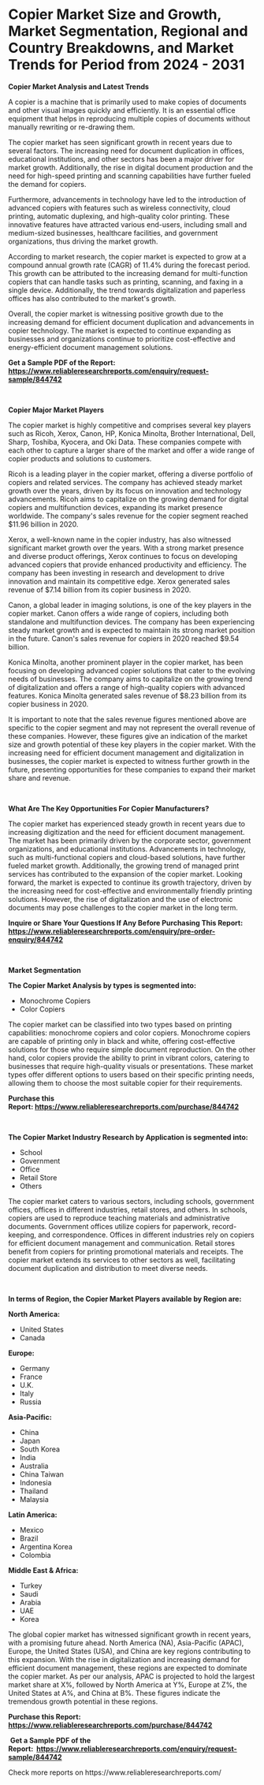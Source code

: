 <p><h1>Copier Market Size and Growth, Market Segmentation, Regional and Country Breakdowns, and Market Trends for Period from 2024 -  2031</h1></p><p><strong>Copier Market Analysis and Latest Trends</strong></p>
<p><p>A copier is a machine that is primarily used to make copies of documents and other visual images quickly and efficiently. It is an essential office equipment that helps in reproducing multiple copies of documents without manually rewriting or re-drawing them.</p><p>The copier market has seen significant growth in recent years due to several factors. The increasing need for document duplication in offices, educational institutions, and other sectors has been a major driver for market growth. Additionally, the rise in digital document production and the need for high-speed printing and scanning capabilities have further fueled the demand for copiers.</p><p>Furthermore, advancements in technology have led to the introduction of advanced copiers with features such as wireless connectivity, cloud printing, automatic duplexing, and high-quality color printing. These innovative features have attracted various end-users, including small and medium-sized businesses, healthcare facilities, and government organizations, thus driving the market growth.</p><p>According to market research, the copier market is expected to grow at a compound annual growth rate (CAGR) of 11.4% during the forecast period. This growth can be attributed to the increasing demand for multi-function copiers that can handle tasks such as printing, scanning, and faxing in a single device. Additionally, the trend towards digitalization and paperless offices has also contributed to the market's growth.</p><p>Overall, the copier market is witnessing positive growth due to the increasing demand for efficient document duplication and advancements in copier technology. The market is expected to continue expanding as businesses and organizations continue to prioritize cost-effective and energy-efficient document management solutions.</p></p>
<p><strong>Get a Sample PDF of the Report:&nbsp; <a href="https://www.reliableresearchreports.com/enquiry/request-sample/844742">https://www.reliableresearchreports.com/enquiry/request-sample/844742</a></strong></p>
<p>&nbsp;</p>
<p><strong>Copier Major Market Players</strong></p>
<p><p>The copier market is highly competitive and comprises several key players such as Ricoh, Xerox, Canon, HP, Konica Minolta, Brother International, Dell, Sharp, Toshiba, Kyocera, and Oki Data. These companies compete with each other to capture a larger share of the market and offer a wide range of copier products and solutions to customers.</p><p>Ricoh is a leading player in the copier market, offering a diverse portfolio of copiers and related services. The company has achieved steady market growth over the years, driven by its focus on innovation and technology advancements. Ricoh aims to capitalize on the growing demand for digital copiers and multifunction devices, expanding its market presence worldwide. The company's sales revenue for the copier segment reached $11.96 billion in 2020.</p><p>Xerox, a well-known name in the copier industry, has also witnessed significant market growth over the years. With a strong market presence and diverse product offerings, Xerox continues to focus on developing advanced copiers that provide enhanced productivity and efficiency. The company has been investing in research and development to drive innovation and maintain its competitive edge. Xerox generated sales revenue of $7.14 billion from its copier business in 2020.</p><p>Canon, a global leader in imaging solutions, is one of the key players in the copier market. Canon offers a wide range of copiers, including both standalone and multifunction devices. The company has been experiencing steady market growth and is expected to maintain its strong market position in the future. Canon's sales revenue for copiers in 2020 reached $9.54 billion.</p><p>Konica Minolta, another prominent player in the copier market, has been focusing on developing advanced copier solutions that cater to the evolving needs of businesses. The company aims to capitalize on the growing trend of digitalization and offers a range of high-quality copiers with advanced features. Konica Minolta generated sales revenue of $8.23 billion from its copier business in 2020.</p><p>It is important to note that the sales revenue figures mentioned above are specific to the copier segment and may not represent the overall revenue of these companies. However, these figures give an indication of the market size and growth potential of these key players in the copier market. With the increasing need for efficient document management and digitalization in businesses, the copier market is expected to witness further growth in the future, presenting opportunities for these companies to expand their market share and revenue.</p></p>
<p>&nbsp;</p>
<p><strong>What Are The Key Opportunities For Copier Manufacturers?</strong></p>
<p><p>The copier market has experienced steady growth in recent years due to increasing digitization and the need for efficient document management. The market has been primarily driven by the corporate sector, government organizations, and educational institutions. Advancements in technology, such as multi-functional copiers and cloud-based solutions, have further fueled market growth. Additionally, the growing trend of managed print services has contributed to the expansion of the copier market. Looking forward, the market is expected to continue its growth trajectory, driven by the increasing need for cost-effective and environmentally friendly printing solutions. However, the rise of digitalization and the use of electronic documents may pose challenges to the copier market in the long term.</p></p>
<p><strong>Inquire or Share Your Questions If Any Before Purchasing This Report: <a href="https://www.reliableresearchreports.com/enquiry/pre-order-enquiry/844742">https://www.reliableresearchreports.com/enquiry/pre-order-enquiry/844742</a></strong></p>
<p>&nbsp;</p>
<p><strong>Market Segmentation</strong></p>
<p><strong>The Copier Market Analysis by types is segmented into:</strong></p>
<p><ul><li>Monochrome Copiers</li><li>Color Copiers</li></ul></p>
<p><p>The copier market can be classified into two types based on printing capabilities: monochrome copiers and color copiers. Monochrome copiers are capable of printing only in black and white, offering cost-effective solutions for those who require simple document reproduction. On the other hand, color copiers provide the ability to print in vibrant colors, catering to businesses that require high-quality visuals or presentations. These market types offer different options to users based on their specific printing needs, allowing them to choose the most suitable copier for their requirements.</p></p>
<p><strong>Purchase this Report:&nbsp;<a href="https://www.reliableresearchreports.com/purchase/844742">https://www.reliableresearchreports.com/purchase/844742</a></strong></p>
<p>&nbsp;</p>
<p><strong>The Copier Market Industry Research by Application is segmented into:</strong></p>
<p><ul><li>School</li><li>Government</li><li>Office</li><li>Retail Store</li><li>Others</li></ul></p>
<p><p>The copier market caters to various sectors, including schools, government offices, offices in different industries, retail stores, and others. In schools, copiers are used to reproduce teaching materials and administrative documents. Government offices utilize copiers for paperwork, record-keeping, and correspondence. Offices in different industries rely on copiers for efficient document management and communication. Retail stores benefit from copiers for printing promotional materials and receipts. The copier market extends its services to other sectors as well, facilitating document duplication and distribution to meet diverse needs.</p></p>
<p>&nbsp;</p>
<p><strong>In terms of Region, the Copier Market Players available by Region are:</strong></p>
<p>
    <p> <strong> North America: </strong>
        <ul>
            <li>United States</li>
            <li>Canada</li>
        </ul>
        </p> 
    <p> <strong> Europe: </strong>
        <ul>
            <li>Germany</li>
            <li>France</li>
            <li>U.K.</li>
            <li>Italy</li>
            <li>Russia</li>
        </ul>
        </p> 
    <p> <strong> Asia-Pacific: </strong>
        <ul>
            <li>China</li>
            <li>Japan</li>
            <li>South Korea</li>
            <li>India</li>
            <li>Australia</li>
            <li>China Taiwan</li>
            <li>Indonesia</li>
            <li>Thailand</li>
            <li>Malaysia</li>
        </ul>
        </p> 
    <p> <strong> Latin America: </strong>
        <ul>
            <li>Mexico</li>
            <li>Brazil</li>
            <li>Argentina Korea</li>
            <li>Colombia</li>
        </ul>
        </p> 
    <p> <strong> Middle East & Africa: </strong>
        <ul>
            <li>Turkey</li>
            <li>Saudi</li>
            <li>Arabia</li>
            <li>UAE</li>
            <li>Korea</li>
        </ul>
    </p>
    </p>
<p><p>The global copier market has witnessed significant growth in recent years, with a promising future ahead. North America (NA), Asia-Pacific (APAC), Europe, the United States (USA), and China are key regions contributing to this expansion. With the rise in digitalization and increasing demand for efficient document management, these regions are expected to dominate the copier market. As per our analysis, APAC is projected to hold the largest market share at X%, followed by North America at Y%, Europe at Z%, the United States at A%, and China at B%. These figures indicate the tremendous growth potential in these regions.</p></p>
<p><strong>Purchase this Report: <a href="https://www.reliableresearchreports.com/purchase/844742">https://www.reliableresearchreports.com/purchase/844742</a></strong></p>
<p>&nbsp;<strong>Get a Sample PDF of the Report:&nbsp;&nbsp;<a href="https://www.reliableresearchreports.com/enquiry/request-sample/844742">https://www.reliableresearchreports.com/enquiry/request-sample/844742</a></strong></p>
<p><strong></strong></p>
<p>Check more reports on https://www.reliableresearchreports.com/</p>